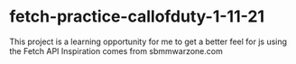# fetch-practice-callofduty-1-11-21

This project is a learning opportunity for me to get a better feel for js using the Fetch API
Inspiration comes from sbmmwarzone.com
